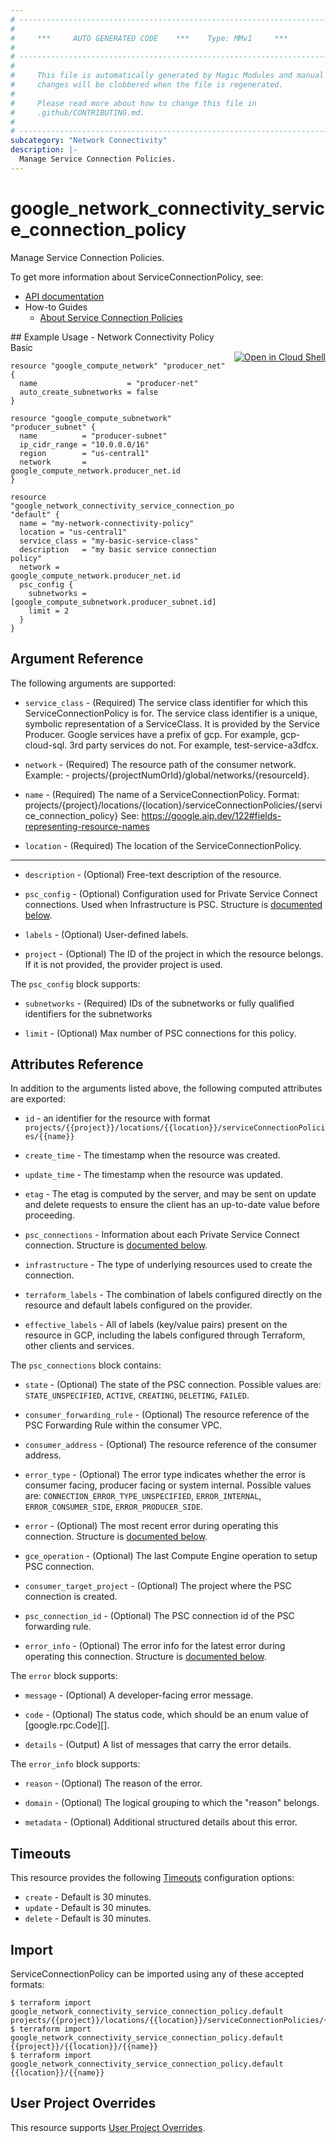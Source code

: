 ```yaml
---
# ----------------------------------------------------------------------------
#
#     ***     AUTO GENERATED CODE    ***    Type: MMv1     ***
#
# ----------------------------------------------------------------------------
#
#     This file is automatically generated by Magic Modules and manual
#     changes will be clobbered when the file is regenerated.
#
#     Please read more about how to change this file in
#     .github/CONTRIBUTING.md.
#
# ----------------------------------------------------------------------------
subcategory: "Network Connectivity"
description: |-
  Manage Service Connection Policies.
---
```


# google\_network\_connectivity\_service\_connection\_policy

Manage Service Connection Policies.


To get more information about ServiceConnectionPolicy, see:

* [API documentation](https://cloud.google.com/secure-web-proxy/docs/reference/networkconnectivity/rest/v1/projects.locations.networkConnectionPolicies)
* How-to Guides
    * [About Service Connection Policies](https://cloud.google.com/vpc/docs/about-service-connection-policies#service-policies)

<div class = "oics-button" style="float: right; margin: 0 0 -15px">
  <a href="https://console.cloud.google.com/cloudshell/open?cloudshell_git_repo=https%3A%2F%2Fgithub.com%2Fterraform-google-modules%2Fdocs-examples.git&cloudshell_working_dir=network_connectivity_policy_basic&cloudshell_image=gcr.io%2Fcloudshell-images%2Fcloudshell%3Alatest&open_in_editor=main.tf&cloudshell_print=.%2Fmotd&cloudshell_tutorial=.%2Ftutorial.md" target="_blank">
    <img alt="Open in Cloud Shell" src="//gstatic.com/cloudssh/images/open-btn.svg" style="max-height: 44px; margin: 32px auto; max-width: 100%;">
  </a>
</div>
## Example Usage - Network Connectivity Policy Basic


```hcl
resource "google_compute_network" "producer_net" {
  name                    = "producer-net"
  auto_create_subnetworks = false
}

resource "google_compute_subnetwork" "producer_subnet" {
  name          = "producer-subnet"
  ip_cidr_range = "10.0.0.0/16"
  region        = "us-central1"
  network       = google_compute_network.producer_net.id
}

resource "google_network_connectivity_service_connection_policy" "default" {
  name = "my-network-connectivity-policy"
  location = "us-central1"
  service_class = "my-basic-service-class"
  description   = "my basic service connection policy"
  network = google_compute_network.producer_net.id
  psc_config {
    subnetworks = [google_compute_subnetwork.producer_subnet.id]
    limit = 2
  }
}
```

## Argument Reference

The following arguments are supported:


* `service_class` -
  (Required)
  The service class identifier for which this ServiceConnectionPolicy is for. The service class identifier is a unique, symbolic representation of a ServiceClass.
  It is provided by the Service Producer. Google services have a prefix of gcp. For example, gcp-cloud-sql. 3rd party services do not. For example, test-service-a3dfcx.

* `network` -
  (Required)
  The resource path of the consumer network. Example: - projects/{projectNumOrId}/global/networks/{resourceId}.

* `name` -
  (Required)
  The name of a ServiceConnectionPolicy. Format: projects/{project}/locations/{location}/serviceConnectionPolicies/{service_connection_policy} See: https://google.aip.dev/122#fields-representing-resource-names

* `location` -
  (Required)
  The location of the ServiceConnectionPolicy.


- - -


* `description` -
  (Optional)
  Free-text description of the resource.

* `psc_config` -
  (Optional)
  Configuration used for Private Service Connect connections. Used when Infrastructure is PSC.
  Structure is [documented below](#nested_psc_config).

* `labels` -
  (Optional)
  User-defined labels.

* `project` - (Optional) The ID of the project in which the resource belongs.
    If it is not provided, the provider project is used.


<a name="nested_psc_config"></a>The `psc_config` block supports:

* `subnetworks` -
  (Required)
  IDs of the subnetworks or fully qualified identifiers for the subnetworks

* `limit` -
  (Optional)
  Max number of PSC connections for this policy.

## Attributes Reference

In addition to the arguments listed above, the following computed attributes are exported:

* `id` - an identifier for the resource with format `projects/{{project}}/locations/{{location}}/serviceConnectionPolicies/{{name}}`

* `create_time` -
  The timestamp when the resource was created.

* `update_time` -
  The timestamp when the resource was updated.

* `etag` -
  The etag is computed by the server, and may be sent on update and delete requests to ensure the client has an up-to-date value before proceeding.

* `psc_connections` -
  Information about each Private Service Connect connection.
  Structure is [documented below](#nested_psc_connections).

* `infrastructure` -
  The type of underlying resources used to create the connection.

* `terraform_labels` -
  The combination of labels configured directly on the resource
   and default labels configured on the provider.

* `effective_labels` -
  All of labels (key/value pairs) present on the resource in GCP, including the labels configured through Terraform, other clients and services.


<a name="nested_psc_connections"></a>The `psc_connections` block contains:

* `state` -
  (Optional)
  The state of the PSC connection.
  Possible values are: `STATE_UNSPECIFIED`, `ACTIVE`, `CREATING`, `DELETING`, `FAILED`.

* `consumer_forwarding_rule` -
  (Optional)
  The resource reference of the PSC Forwarding Rule within the consumer VPC.

* `consumer_address` -
  (Optional)
  The resource reference of the consumer address.

* `error_type` -
  (Optional)
  The error type indicates whether the error is consumer facing, producer
  facing or system internal.
  Possible values are: `CONNECTION_ERROR_TYPE_UNSPECIFIED`, `ERROR_INTERNAL`, `ERROR_CONSUMER_SIDE`, `ERROR_PRODUCER_SIDE`.

* `error` -
  (Optional)
  The most recent error during operating this connection.
  Structure is [documented below](#nested_error).

* `gce_operation` -
  (Optional)
  The last Compute Engine operation to setup PSC connection.

* `consumer_target_project` -
  (Optional)
  The project where the PSC connection is created.

* `psc_connection_id` -
  (Optional)
  The PSC connection id of the PSC forwarding rule.

* `error_info` -
  (Optional)
  The error info for the latest error during operating this connection.
  Structure is [documented below](#nested_error_info).


<a name="nested_error"></a>The `error` block supports:

* `message` -
  (Optional)
  A developer-facing error message.

* `code` -
  (Optional)
  The status code, which should be an enum value of [google.rpc.Code][].

* `details` -
  (Output)
  A list of messages that carry the error details.

<a name="nested_error_info"></a>The `error_info` block supports:

* `reason` -
  (Optional)
  The reason of the error.

* `domain` -
  (Optional)
  The logical grouping to which the "reason" belongs.

* `metadata` -
  (Optional)
  Additional structured details about this error.

## Timeouts

This resource provides the following
[Timeouts](https://developer.hashicorp.com/terraform/plugin/sdkv2/resources/retries-and-customizable-timeouts) configuration options:

- `create` - Default is 30 minutes.
- `update` - Default is 30 minutes.
- `delete` - Default is 30 minutes.

## Import


ServiceConnectionPolicy can be imported using any of these accepted formats:

```
$ terraform import google_network_connectivity_service_connection_policy.default projects/{{project}}/locations/{{location}}/serviceConnectionPolicies/{{name}}
$ terraform import google_network_connectivity_service_connection_policy.default {{project}}/{{location}}/{{name}}
$ terraform import google_network_connectivity_service_connection_policy.default {{location}}/{{name}}
```

## User Project Overrides

This resource supports [User Project Overrides](https://registry.terraform.io/providers/hashicorp/google/latest/docs/guides/provider_reference#user_project_override).
